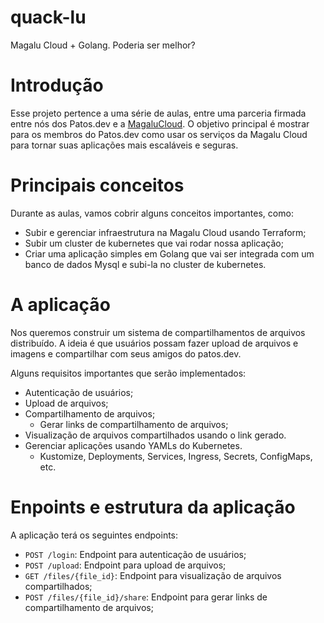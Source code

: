# quack-lu

Magalu Cloud + Golang. Poderia ser melhor?

# Introdução

Esse projeto pertence a uma série de aulas, entre uma parceria firmada entre nós dos Patos.dev e a [MagaluCloud](https://magalu.cloud/). O objetivo principal é mostrar para os membros do Patos.dev como usar os serviços da Magalu Cloud para tornar suas aplicações mais escaláveis e seguras.

# Principais conceitos

Durante as aulas, vamos cobrir alguns conceitos importantes, como:

- Subir e gerenciar infraestrutura na Magalu Cloud usando Terraform;
- Subir um cluster de kubernetes que vai rodar nossa aplicação;
- Criar uma aplicação simples em Golang que vai ser integrada com um banco de dados Mysql e subi-la no cluster de kubernetes.

# A aplicação

Nos queremos construir um sistema de compartilhamentos de arquivos distribuído. A ideia é que usuários possam fazer upload de arquivos e imagens e compartilhar com seus amigos do patos.dev.

Alguns requisitos importantes que serão implementados:

- Autenticação de usuários;
- Upload de arquivos;
- Compartilhamento de arquivos;
    - Gerar links de compartilhamento de arquivos;
- Visualização de arquivos compartilhados usando o link gerado.
- Gerenciar aplicações usando YAMLs do Kubernetes.
    - Kustomize, Deployments, Services, Ingress, Secrets, ConfigMaps, etc.

# Enpoints e estrutura da aplicação

A aplicação terá os seguintes endpoints:

- `POST /login`: Endpoint para autenticação de usuários;
- `POST /upload`: Endpoint para upload de arquivos;
- `GET /files/{file_id}`: Endpoint para visualização de arquivos compartilhados;
- `POST /files/{file_id}/share`: Endpoint para gerar links de compartilhamento de arquivos;
